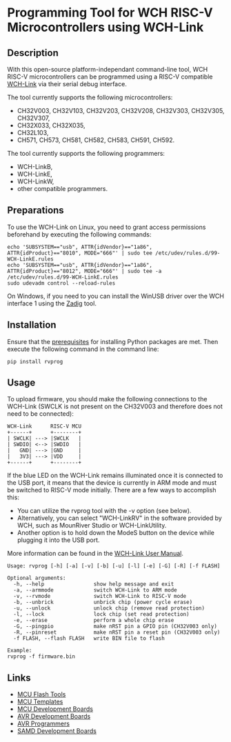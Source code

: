 # Programming Tool for WCH RISC-V Microcontrollers using WCH-Link
## Description
With this open-source platform-independant command-line tool, WCH RISC-V microcontrollers can be programmed using a RISC-V compatible [WCH-Link](http://www.wch-ic.com/products/WCH-Link.html) via their serial debug interface.

The tool currently supports the following microcontrollers:
- CH32V003, CH32V103, CH32V203, CH32V208, CH32V303, CH32V305, CH32V307,
- CH32X033, CH32X035,
- CH32L103,
- CH571, CH573, CH581, CH582, CH583, CH591, CH592.

The tool currently supports the following programmers:
- WCH-LinkB,
- WCH-LinkE,
- WCH-LinkW,
- other compatible programmers.

## Preparations
To use the WCH-Link on Linux, you need to grant access permissions beforehand by executing the following commands:
```
echo 'SUBSYSTEM=="usb", ATTR{idVendor}=="1a86", ATTR{idProduct}=="8010", MODE="666"' | sudo tee /etc/udev/rules.d/99-WCH-LinkE.rules
echo 'SUBSYSTEM=="usb", ATTR{idVendor}=="1a86", ATTR{idProduct}=="8012", MODE="666"' | sudo tee -a /etc/udev/rules.d/99-WCH-LinkE.rules
sudo udevadm control --reload-rules
```

On Windows, if you need to you can install the WinUSB driver over the WCH interface 1 using the [Zadig](https://zadig.akeo.ie/) tool.

## Installation
Ensure that the [prerequisites](https://packaging.python.org/en/latest/tutorials/installing-packages/) for installing Python packages are met. Then execute the following command in the command line:

```
pip install rvprog
```

## Usage
To upload firmware, you should make the following connections to the WCH-Link (SWCLK is not present on the CH32V003 and therefore does not need to be connected):

```
WCH-Link      RISC-V MCU
+------+      +--------+
| SWCLK| ---> |SWCLK   |
| SWDIO| <--> |SWDIO   |
|   GND| ---> |GND     |
|   3V3| ---> |VDD     |
+------+      +--------+
```

If the blue LED on the WCH-Link remains illuminated once it is connected to the USB port, it means that the device is currently in ARM mode and must be switched to RISC-V mode initially. There are a few ways to accomplish this:
- You can utilize the rvprog tool with the -v option (see below).
- Alternatively, you can select "WCH-LinkRV" in the software provided by WCH, such as MounRiver Studio or WCH-LinkUtility.
- Another option is to hold down the ModeS button on the device while plugging it into the USB port.

More information can be found in the [WCH-Link User Manual](http://www.wch-ic.com/downloads/WCH-LinkUserManual_PDF.html).

```
Usage: rvprog [-h] [-a] [-v] [-b] [-u] [-l] [-e] [-G] [-R] [-f FLASH]

Optional arguments:
  -h, --help                show help message and exit
  -a, --armmode             switch WCH-Link to ARM mode
  -v, --rvmode              switch WCH-Link to RISC-V mode
  -b, --unbrick             unbrick chip (power cycle erase)
  -u, --unlock              unlock chip (remove read protection)
  -l, --lock                lock chip (set read protection)
  -e, --erase               perform a whole chip erase
  -G, --pingpio             make nRST pin a GPIO pin (CH32V003 only)
  -R, --pinreset            make nRST pin a reset pin (CH32V003 only)
  -f FLASH, --flash FLASH   write BIN file to flash

Example:
rvprog -f firmware.bin
```

## Links
- [MCU Flash Tools](https://github.com/wagiminator/MCU-Flash-Tools)
- [MCU Templates](https://github.com/wagiminator/MCU-Templates)
- [MCU Development Boards](https://github.com/wagiminator/Development-Boards)
- [AVR Development Boards](https://github.com/wagiminator/AVR-Development-Boards)
- [AVR Programmers](https://github.com/wagiminator/AVR-Programmer)
- [SAMD Development Boards](https://github.com/wagiminator/SAMD-Development-Boards)

